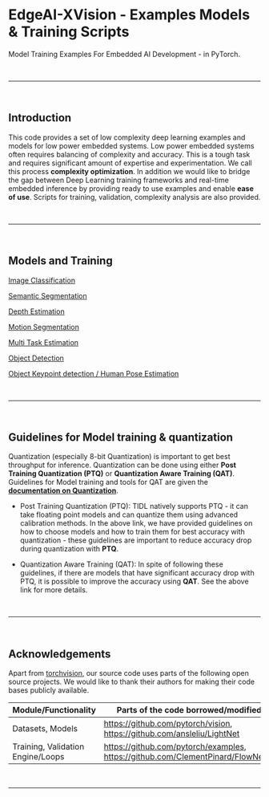 # EdgeAI-XVision - Examples Models & Training Scripts
Model Training Examples For Embedded AI Development - in PyTorch.

<br><hr><br>

## Introduction
This code provides a set of low complexity deep learning examples and models for low power embedded systems. Low power embedded systems often requires balancing of complexity and accuracy. This is a tough task and requires significant amount of expertise and experimentation. We call this process **complexity optimization**. In addition we would like to bridge the gap between Deep Learning training frameworks and real-time embedded inference by providing ready to use examples and enable **ease of use**. Scripts for training, validation, complexity analysis are also provided. 

<br><hr><br>

## Models and Training
[Image Classification](./docs/image_classification.md)<br>

[Semantic Segmentation](./docs/semantic_segmentation.md)<br>

[Depth Estimation](./docs/depth_estimation.md)<br>

[Motion Segmentation](./docs/motion_segmentation.md)<br>

[Multi Task Estimation](./docs/multi_task_learning.md)<br>

[Object Detection](./docs/object_detection.md)<br>

[Object Keypoint detection / Human Pose Estimation](./docs/keypoint_estimation.md)<br>


<br><hr><br>

## Guidelines for Model training & quantization
Quantization (especially 8-bit Quantization) is important to get best throughput for inference. Quantization can be done using either **Post Training Quantization (PTQ)** or **Quantization Aware Training (QAT)**. Guidelines for Model training and tools for QAT are given the **[documentation on Quantization](./edgeai_xvision/xnn/quantization/README.md)**.

- Post Training Quantization (PTQ): TIDL natively supports PTQ - it can take floating point models and can quantize them using advanced calibration methods. In the above link, we have provided guidelines on how to choose models and how to train them for best accuracy with quantization - these guidelines are important to reduce accuracy drop during quantization with **PTQ**. 

- Quantization Aware Training (QAT): In spite of following these guidelines, if there are models that have significant accuracy drop with PTQ, it is possible to improve the accuracy using **QAT**. See the above link for more details.


<br><hr><br>


## Acknowledgements
Apart from [torchvision](https://github.com/pytorch/vision), our source code uses parts of the following open source projects. We would like to thank their authors for making their code bases publicly available.

|Module/Functionality              |Parts of the code borrowed/modified from                                             |
|----------------------------------|-------------------------------------------------------------------------------------|
|Datasets, Models                  |https://github.com/pytorch/vision, https://github.com/ansleliu/LightNet              |
|Training, Validation Engine/Loops |https://github.com/pytorch/examples, https://github.com/ClementPinard/FlowNetPytorch |

<br><hr><br>

